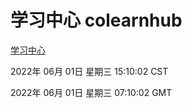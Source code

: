 # 学习中心 colearnhub
[学习中心](http://59.174.26.83:56308/colearnhub/)

2022年 06月 01日 星期三 15:10:02 CST

2022年 06月 01日 星期三 07:10:02 GMT
